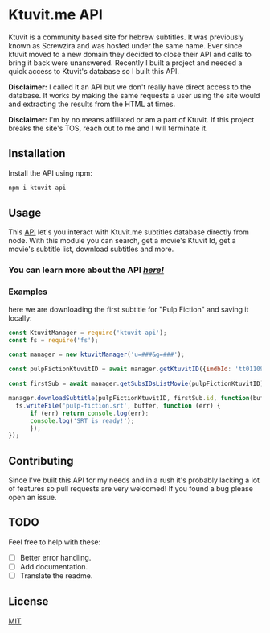 # Ktuvit.me API

Ktuvit is a community based site for hebrew subtitles. It was previously known as Screwzira and was hosted under the same name. Ever since ktuvit moved to a new domain they decided to close their API and calls to bring it back were unanswered.
Recently I built a project and needed a quick access to Ktuvit's database so I built this API.

**Disclaimer:** I called it an API but we don't really have direct access to the database. It works by making the same requests a user using the site would and extracting the results from the HTML at times.

**Disclaimer:** I'm by no means affiliated or am a part of Ktuvit. If this project breaks the site's TOS, reach out to me and I will terminate it.

## Installation

Install the API using npm:

```bash
npm i ktuvit-api
```

## Usage

This [API](./API.md) let's you interact with Ktuvit.me subtitles database directly from node. With this module you can search, get a movie's Ktuvit Id, get a movie's subtitle list, download subtitles and more.

### You can learn more about the API *[here!](./API.md)*

### Examples
here we are downloading the first subtitle for "Pulp Fiction" and saving it locally:

```javascript
const KtuvitManager = require('ktuvit-api');
const fs = require('fs');

const manager = new ktuvitManager('u=###&g=###');

const pulpFictionKtuvitID = await manager.getKtuvitID({imdbId: 'tt0110912', name: 'Pulp Fiction'});

const firstSub = await manager.getSubsIDsListMovie(pulpFictionKtuvitID)[0];

manager.downloadSubtitle(pulpFictionKtuvitID, firstSub.id, function(buffer){
  fs.writeFile('pulp-fiction.srt', buffer, function (err) {
      if (err) return console.log(err);
      console.log('SRT is ready!');
      });
});

```

## Contributing
Since I've built this API for my needs and in a rush it's probably lacking a lot of features so pull requests are very welcomed! If you found a bug please open an issue.

## TODO
Feel free to help with these:
- [ ] Better error handling.
- [ ] Add documentation.
- [ ] Translate the readme.
## License
[MIT](https://choosealicense.com/licenses/mit/)
